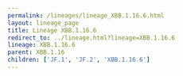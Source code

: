 ```yaml
---
permalink: /lineages/lineage_XBB.1.16.6.html
layout: lineage_page
title: Lineage XBB.1.16.6
redirect_to: ../lineage.html?lineage=XBB.1.16.6
lineage: XBB.1.16.6
parent: XBB.1.16
children: ['JF.1', 'JF.2', 'XBB.1.16.6']
---
```

